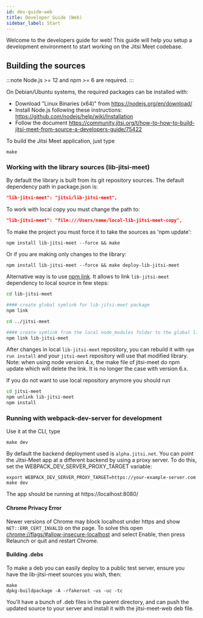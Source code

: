 ```yaml
---
id: dev-guide-web
title: Developer Guide (Web)
sidebar_label: Start
---
```


Welcome to the developers guide for web! This guide will help you setup a development
environment to start working on the Jitsi Meet codebase.

## Building the sources

:::note
Node.js >= 12 and npm >= 6 are required.
:::

On Debian/Ubuntu systems, the required packages can be installed with:
- Download "Linux Binaries (x64)" from https://nodejs.org/en/download/
- Install Node.js following these instructions: https://github.com/nodejs/help/wiki/Installation
- Follow the document https://community.jitsi.org/t/how-to-how-to-build-jitsi-meet-from-source-a-developers-guide/75422

To build the Jitsi Meet application, just type
```
make
```

### Working with the library sources (lib-jitsi-meet)

By default the library is built from its git repository sources. The default dependency path in package.json is:
```json
"lib-jitsi-meet": "jitsi/lib-jitsi-meet",
```

To work with local copy you must change the path to:
```json
"lib-jitsi-meet": "file:///Users/name/local-lib-jitsi-meet-copy",
```

To make the project you must force it to take the sources as 'npm update':
```
npm install lib-jitsi-meet --force && make
```

Or if you are making only changes to the library:
```
npm install lib-jitsi-meet --force && make deploy-lib-jitsi-meet
```

Alternative way is to use [npm link](https://docs.npmjs.com/cli/link).
It allows to link `lib-jitsi-meet` dependency to local source in few steps:

```bash
cd lib-jitsi-meet

#### create global symlink for lib-jitsi-meet package
npm link

cd ../jitsi-meet

#### create symlink from the local node_modules folder to the global lib-jitsi-meet symlink
npm link lib-jitsi-meet
```

 After changes in local `lib-jitsi-meet` repository, you can rebuild it with `npm run install` and your `jitsi-meet` repository will use that modified library.
Note: when using node version 4.x, the make file of jitsi-meet do npm update which will delete the link. It is no longer the case with version 6.x.

If you do not want to use local repository anymore you should run
```bash
cd jitsi-meet
npm unlink lib-jitsi-meet
npm install
```
### Running with webpack-dev-server for development

Use it at the CLI, type
```
make dev
```

By default the backend deployment used is `alpha.jitsi.net`. You can point the Jitsi-Meet app at a different backend by using a proxy server. To do this, set the WEBPACK_DEV_SERVER_PROXY_TARGET variable:
```
export WEBPACK_DEV_SERVER_PROXY_TARGET=https://your-example-server.com
make dev
```

The app should be running at https://localhost:8080/

#### Chrome Privacy Error

Newer versions of Chrome may block localhost under https and show `NET::ERR_CERT_INVALID` on the page. To solve this open [chrome://flags/#allow-insecure-localhost](chrome://flags/#allow-insecure-localhost) and select Enable, then press Relaunch or quit and restart Chrome.

#### Building .debs

To make a deb you can easily deploy to a public test server, ensure you have the lib-jitsi-meet sources you wish, then:
```
make
dpkg-buildpackage -A -rfakeroot -us -uc -tc
```

You'll have a bunch of .deb files in the parent directory, and can push the updated source to your server and install it with the jitsi-meet-web deb file.
